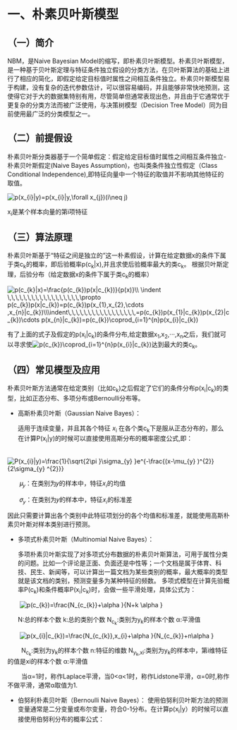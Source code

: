 # 一、朴素贝叶斯模型


## （一）简介

NBM，是Naive Bayesian Model的缩写，即朴素贝叶斯模型。朴素贝叶斯模型，是一种基于贝叶斯定理与特征条件独立假设的分类方法，在贝叶斯算法的基础上进行了相应的简化，即假定给定目标值时属性之间相互条件独立。朴素贝叶斯模型易于构建，没有复杂的迭代参数估计，可以很容易编码，并且能够非常快地预测，这使得它对于大的数据集特别有用，尽管简单但通常表现出色，并且由于它通常优于更复杂的分类方法而被广泛使用，与决策树模型（Decision Tree Model）同为目前使用最广泛的分类模型之一。
  
## （二）前提假设

朴素贝叶斯分类器基于一个简单假定：假定给定目标值时属性之间相互条件独立-朴素贝叶斯假定(Naive Bayes Assumption)，也叫类条件独立性假定（Class Conditional Independence),即特征向量中一个特征的取值并不影响其他特征的取值。


  <img src="https://latex.codecogs.com/svg.image?p(x_{i}|y)=p(x_{i}|y,\forall&space;x_{j})(i\neq&space;j)" title="p(x_{i}|y)=p(x_{i}|y,\forall x_{j})(i\neq j)" />


x<sub>i</sub>是某个样本向量的第i项特征

## （三）算法原理
朴素贝叶斯基于“特征之间是独立的”这一朴素假设，计算在给定数据x的条件下属于类c<sub>k</sub>的概率，即后验概率p(c<sub>k</sub>|x),并且求使后验概率最大的类c<sub>k</sub>。
根据贝叶斯定理，后验分布（给定数据x的条件下属于类c<sub>k</sub>的概率）

<img src="https://latex.codecogs.com/svg.image?p(c_{k}|x)=\frac{p(c_{k})p(x|c_{k})}{p(x)}\\&space;\indent&space;\,\,\,\,\,\,\,\,\,\,\,\,\,\,\,\,\,\,\propto&space;p(c_{k})p(x|c_{k})=p(c_{k})p(x_{1},x_{2},\cdots&space;,x_{n}|c_{k})\\\indent\,\,\,\,\,\,\,\,\,\,\,\,\,\,\,\,\,=p(c_{k})p(x_{1}|c_{k})p(x_{2}|c_{k})\cdots&space;p(x_{n}|c_{k})=p(c_{k})\coprod_{i=1}^{n}p(x_{i}|c_{k})" title="p(c_{k}|x)=\frac{p(c_{k})p(x|c_{k})}{p(x)}\\ \indent \,\,\,\,\,\,\,\,\,\,\,\,\,\,\,\,\,\,\propto p(c_{k})p(x|c_{k})=p(c_{k})p(x_{1},x_{2},\cdots ,x_{n}|c_{k})\\\indent\,\,\,\,\,\,\,\,\,\,\,\,\,\,\,\,\,=p(c_{k})p(x_{1}|c_{k})p(x_{2}|c_{k})\cdots p(x_{n}|c_{k})=p(c_{k})\coprod_{i=1}^{n}p(x_{i}|c_{k})" />

有了上面的式子及假定的p(x<sub>i</sub>|c<sub>k</sub>)的条件分布,给定数据x<sub>1</sub>,x<sub>2</sub>,···,x<sub>n</sub>之后，我们就可以寻求使<img src="https://latex.codecogs.com/svg.image?p(c_{k})\coprod_{i=1}^{n}p(x_{i}|c_{k})" title="p(c_{k})\coprod_{i=1}^{n}p(x_{i}|c_{k})" />达到最大的类c<sub>k</sub>。

## （四）常见模型及应用

朴素贝叶斯方法通常在给定类别（比如c<sub>k</sub>)之后假定了它们的条件分布p(x<sub>i</sub>|c<sub>k</sub>)的类型，比如正态分布、多项分布或Bernoulli分布等。


* 高斯朴素贝叶斯（Gaussian Naive Bayes）：

  适用于连续变量，并且其各个特征 𝑥<sub>i</sub> 在各个类c<sub>k</sub>下是服从正态分布的，那么在计算P(x<sub>i</sub>|y)的时候可以直接使用高斯分布的概率密度公式,即：
  
&nbsp; &nbsp;&nbsp;&nbsp; &nbsp;<img src="https://latex.codecogs.com/svg.image?P(x_{i}|y)=\frac{1}{\sqrt{2\pi&space;}\sigma_{y}&space;}e^{-\frac{(x-\mu_{y}&space;)^{2}}{2\sigma_{y}&space;^{2}}}" title="P(x_{i}|y)=\frac{1}{\sqrt{2\pi }\sigma_{y} }e^{-\frac{(x-\mu_{y} )^{2}}{2\sigma_{y} ^{2}}}" />

&nbsp; &nbsp;&nbsp; &nbsp;&nbsp;𝜇<sub>𝑦</sub>：在类别为𝑦的样本中，特征𝑥<sub>𝑖</sub>的均值
  
&nbsp; &nbsp; &nbsp;&nbsp;&nbsp;𝜎<sub>𝑦</sub>：在类别为𝑦的样本中，特征𝑥<sub>𝑖</sub>的标准差

因此只需要计算出各个类别中此特征项划分的各个均值和标准差，就能使用高斯朴素贝叶斯对样本类别进行预测。

* 多项式朴素贝叶斯（Multinomial Naive Bayes）：

  多项朴素贝叶斯实现了对多项式分布数据的朴素贝叶斯算法，可用于属性分类的问题。比如一个评论是正面、负面还是中性等；一个文档是属于体育、科技、民生、新闻等，可以计算出一篇文档为某些类别的概率，最大概率的类型就是该文档的类别，预测变量多为某种特征的频数。
  多项式模型在计算先验概率P(c<sub>k</sub>)和条件概率P(x<sub>i</sub>|c<sub>k</sub>)时，会做一些平滑处理，具体公式为：
  
 &nbsp; &nbsp;&nbsp; &nbsp;&nbsp;<img src="https://latex.codecogs.com/svg.image?p(c_{k})=\frac{N_{c_{k}}&plus;\alpha&space;}{N&plus;k&space;\alpha&space;}" title="p(c_{k})=\frac{N_{c_{k}}+\alpha }{N+k \alpha }" />
 
 &nbsp; &nbsp; &nbsp;&nbsp;N:总的样本个数 k:总的类别个数 N<sub>c<sub>k</sub></sub>:类别为y<sub>k</sub>的样本个数 α:平滑值
 
 &nbsp; &nbsp; &nbsp;&nbsp;&nbsp;<img src="https://latex.codecogs.com/svg.image?p(x_{i}|c_{k})=\frac{N_{c_{k}},x_{i}&plus;\alpha&space;}{N_{c_{k}}&plus;n\alpha&space;}" title="p(x_{i}|c_{k})=\frac{N_{c_{k}},x_{i}+\alpha }{N_{c_{k}}+n\alpha }" />
 
&nbsp; &nbsp; &nbsp;&nbsp;&nbsp; N<sub>c<sub>k</sub></sub>:类别为y<sub>k</sub>的样本个数  n:特征的维数  N<sub>y<sub>k</sub>,xi</sub>:类别为y<sub>k</sub>的样本中，第i维特征的值是xi的样本个数    α:平滑值

&nbsp; &nbsp; &nbsp;&nbsp;&nbsp;  当α=1时，称作Laplace平滑，当0<α<1时，称作Lidstone平滑，α=0时,称作不做平滑，通常α取值为1.


* 伯努利朴素贝叶斯（Bernoulli Naive Bayes）：
  使用伯努利贝叶斯方法的预测变量通常是二分变量或布尔变量，符合0-1分布。在计算p(x<sub>i</sub>|y）的时候可以直接使用伯努利分布的概率公式：

  




